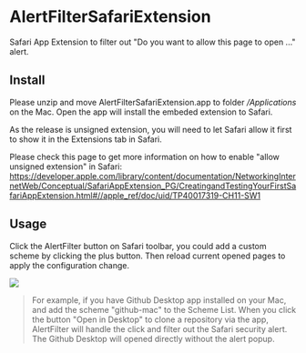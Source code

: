 # AlertFilterSafariExtension
Safari App Extension to filter out "Do you want to allow this page to open ..." alert.

## Install
Please unzip and move AlertFilterSafariExtension.app to folder */Applications* on the Mac.
Open the app will install the embeded extension to Safari.

As the release is unsigned extension, you will need to let Safari allow it first to show it in the Extensions tab in Safari.

Please check this page to get more information on how to enable "allow unsigned extension" in Safari:
https://developer.apple.com/library/content/documentation/NetworkingInternetWeb/Conceptual/SafariAppExtension_PG/CreatingandTestingYourFirstSafariAppExtension.html#//apple_ref/doc/uid/TP40017319-CH11-SW1

## Usage
Click the AlertFilter button on Safari toolbar, you could add a custom scheme by clicking the plus button. Then reload current opened pages to apply the configuration change.

![](https://github.com/diatoming/AlertFilterSafariExtension/blob/master/Screen%20Shot.png")

> For example, if you have Github Desktop app installed on your Mac, and add the scheme "github-mac" to the Scheme List.
> When you click the button "Open in Desktop" to clone a repository via the app, AlertFilter will handle the click and filter out the Safari security alert. The Github Desktop will opened directly without the alert popup.
